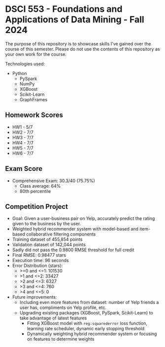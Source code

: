 # DSCI 553 - Foundations and Applications of Data Mining - Fall 2024

The purpose of this repository is to showcase skills I've gained over the course of this semester. 
Please do not use the contents of this repository as your own work for the course.

Technologies used: 
* Python
    * PySpark
    * NumPy
    * XGBoost
    * Scikit-Learn
    * GraphFrames

## Homework Scores
* HW1 - 5/7
* HW2 - 7/7
* HW3 - 7/7
* HW4 - 7/7
* HW5 - 7/7
* HW6 - 7/7

## Exam Score
* Comprehensive Exam: 30.3/40 (75.75%)
   * Class average: 64%
   * 80th percentile

## Competition Project
* Goal: Given a user-business pair on Yelp, accurately predict the rating given to the business by the user.
* Weighted hybrid recommender system with model-based and item-based collaborative filtering components
* Training dataset of 455,854 points
* Validation dataset of 142,044 points
* Sadly did not pass the 0.9800 RMSE threshold for full credit
* Final RMSE: 0.98477 stars
* Execution time: 96 seconds
* Error Distribution (stars):
    * \>=0 and <=1: 101530
    * \>1 and <=2: 33427
    * \>2 and <=3: 6327
    * \>3 and <=4: 760
    * \>4 and <=5: 0
* Future improvements:
    * Including even more features from dataset: number of Yelp friends a user has, compliments on Yelp profile, etc.
    * Upgrading existing packages (XGBoost, PySpark, Scikit-Learn) to take advantage of latest features
        * Fitting XGBoost model with `reg:squarederror` loss function, learning rate scheduler, dynamic early stopping threshold
        * Dynamically weighting hybrid recommender system or focusing on features to determine weights
